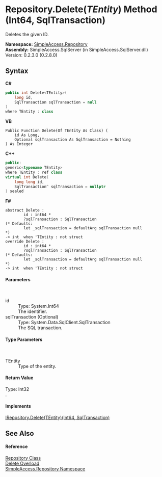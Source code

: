 # Repository.Delete(*TEntity*) Method (Int64, SqlTransaction)
 

Deletes the given ID.

**Namespace:**&nbsp;<a href="41571b4f-ca9a-e902-c5ef-a7c14c631bb2">SimpleAccess.Repository</a><br />**Assembly:**&nbsp;SimpleAccess.SqlServer (in SimpleAccess.SqlServer.dll) Version: 0.2.3.0 (0.2.8.0)

## Syntax

**C#**<br />
``` C#
public int Delete<TEntity>(
	long id,
	SqlTransaction sqlTransaction = null
)
where TEntity : class

```

**VB**<br />
``` VB
Public Function Delete(Of TEntity As Class) ( 
	id As Long,
	Optional sqlTransaction As SqlTransaction = Nothing
) As Integer
```

**C++**<br />
``` C++
public:
generic<typename TEntity>
where TEntity : ref class
virtual int Delete(
	long long id, 
	SqlTransaction^ sqlTransaction = nullptr
) sealed
```

**F#**<br />
``` F#
abstract Delete : 
        id : int64 * 
        ?sqlTransaction : SqlTransaction 
(* Defaults:
        let _sqlTransaction = defaultArg sqlTransaction null
*)
-> int  when 'TEntity : not struct
override Delete : 
        id : int64 * 
        ?sqlTransaction : SqlTransaction 
(* Defaults:
        let _sqlTransaction = defaultArg sqlTransaction null
*)
-> int  when 'TEntity : not struct
```


#### Parameters
&nbsp;<dl><dt>id</dt><dd>Type: System.Int64<br />The identifier.</dd><dt>sqlTransaction (Optional)</dt><dd>Type: System.Data.SqlClient.SqlTransaction<br />The SQL transaction.</dd></dl>

#### Type Parameters
&nbsp;<dl><dt>TEntity</dt><dd>Type of the entity.</dd></dl>

#### Return Value
Type: Int32<br />.

#### Implements
<a href="14441a2c-1768-d3fc-5400-2f936be524d9">IRepository.Delete(TEntity)(Int64, SqlTransaction)</a><br />

## See Also


#### Reference
<a href="edb9c152-cd28-6594-590a-18a81e266968">Repository Class</a><br /><a href="1524a328-7f16-6509-7038-a58eff83fa00">Delete Overload</a><br /><a href="41571b4f-ca9a-e902-c5ef-a7c14c631bb2">SimpleAccess.Repository Namespace</a><br />
